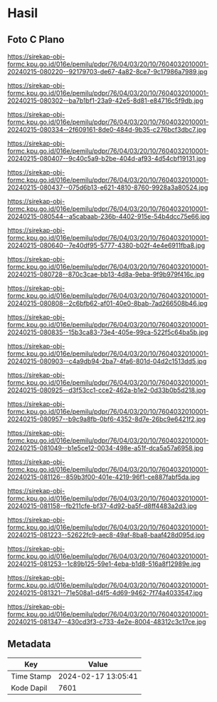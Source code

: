 # Hasil

## Foto C Plano

https://sirekap-obj-formc.kpu.go.id/016e/pemilu/pdpr/76/04/03/20/10/7604032010001-20240215-080220--92179703-de67-4a82-8ce7-9c17986a7989.jpg

https://sirekap-obj-formc.kpu.go.id/016e/pemilu/pdpr/76/04/03/20/10/7604032010001-20240215-080302--ba7b1bf1-23a9-42e5-8d81-e84716c5f9db.jpg

https://sirekap-obj-formc.kpu.go.id/016e/pemilu/pdpr/76/04/03/20/10/7604032010001-20240215-080334--2f609161-8de0-484d-9b35-c276bcf3dbc7.jpg

https://sirekap-obj-formc.kpu.go.id/016e/pemilu/pdpr/76/04/03/20/10/7604032010001-20240215-080407--9c40c5a9-b2be-404d-af93-4d54cbf19131.jpg

https://sirekap-obj-formc.kpu.go.id/016e/pemilu/pdpr/76/04/03/20/10/7604032010001-20240215-080437--075d6b13-e621-4810-8760-9928a3a80524.jpg

https://sirekap-obj-formc.kpu.go.id/016e/pemilu/pdpr/76/04/03/20/10/7604032010001-20240215-080544--a5cabaab-236b-4402-915e-54b4dcc75e66.jpg

https://sirekap-obj-formc.kpu.go.id/016e/pemilu/pdpr/76/04/03/20/10/7604032010001-20240215-080640--7e40df95-5777-4380-b02f-4e4e6911fba8.jpg

https://sirekap-obj-formc.kpu.go.id/016e/pemilu/pdpr/76/04/03/20/10/7604032010001-20240215-080728--870c3cae-bb13-4d8a-9eba-9f9b979f416c.jpg

https://sirekap-obj-formc.kpu.go.id/016e/pemilu/pdpr/76/04/03/20/10/7604032010001-20240215-080808--2c6bfb62-af01-40e0-8bab-7ad266508b46.jpg

https://sirekap-obj-formc.kpu.go.id/016e/pemilu/pdpr/76/04/03/20/10/7604032010001-20240215-080835--15b3ca83-73e4-405e-99ca-522f5c64ba5b.jpg

https://sirekap-obj-formc.kpu.go.id/016e/pemilu/pdpr/76/04/03/20/10/7604032010001-20240215-080903--c4a9db94-2ba7-4fa6-801d-04d2c1513dd5.jpg

https://sirekap-obj-formc.kpu.go.id/016e/pemilu/pdpr/76/04/03/20/10/7604032010001-20240215-080925--d3f53cc1-cce2-462a-b1e2-0d33b0b5d218.jpg

https://sirekap-obj-formc.kpu.go.id/016e/pemilu/pdpr/76/04/03/20/10/7604032010001-20240215-080957--b9c9a8fb-0bf6-4352-8d7e-26bc9e6421f2.jpg

https://sirekap-obj-formc.kpu.go.id/016e/pemilu/pdpr/76/04/03/20/10/7604032010001-20240215-081049--b1e5ce12-0034-498e-a51f-dca5a57a6958.jpg

https://sirekap-obj-formc.kpu.go.id/016e/pemilu/pdpr/76/04/03/20/10/7604032010001-20240215-081126--859b3f00-401e-4219-96f1-ce887fabf5da.jpg

https://sirekap-obj-formc.kpu.go.id/016e/pemilu/pdpr/76/04/03/20/10/7604032010001-20240215-081158--fb211cfe-bf37-4d92-ba5f-d8ff4483a2d3.jpg

https://sirekap-obj-formc.kpu.go.id/016e/pemilu/pdpr/76/04/03/20/10/7604032010001-20240215-081223--52622fc9-aec8-49af-8ba8-baaf428d095d.jpg

https://sirekap-obj-formc.kpu.go.id/016e/pemilu/pdpr/76/04/03/20/10/7604032010001-20240215-081253--1c89b125-59e1-4eba-b1d8-516a8f12989e.jpg

https://sirekap-obj-formc.kpu.go.id/016e/pemilu/pdpr/76/04/03/20/10/7604032010001-20240215-081321--71e508a1-d4f5-4d69-9462-7f74a4033547.jpg

https://sirekap-obj-formc.kpu.go.id/016e/pemilu/pdpr/76/04/03/20/10/7604032010001-20240215-081347--430cd3f3-c733-4e2e-8004-48312c3c17ce.jpg


## Metadata

| Key        | Value               |
| ---------- | ------------------- |
| Time Stamp | 2024-02-17 13:05:41 |
| Kode Dapil | 7601                |



